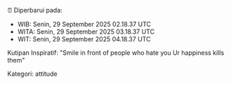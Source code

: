 ⏰ Diperbarui pada:
- WIB: Senin, 29 September 2025 02.18.37 UTC
- WITA: Senin, 29 September 2025 03.18.37 UTC
- WIT: Senin, 29 September 2025 04.18.37 UTC

Kutipan Inspiratif:
"Smile in front of people who hate you Ur happiness kills them"


Kategori: attitude

